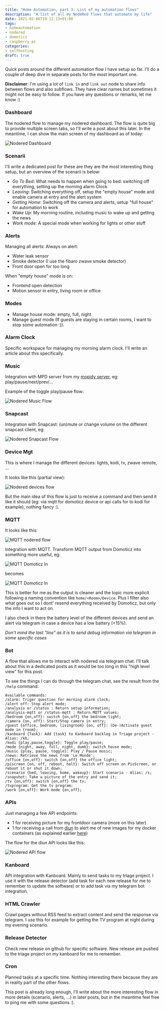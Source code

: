 ```yaml
---
title: "Home Automation, part 3: List of my automation flows"
description: "A list of all my NodeRed flows that automate my life"
date: 2021-02-06T19:12:13+01:00
tags:
- homeautomation
- nodered
- domoticz
- raspberry pi
categories:
- selfhosting
draft: true
---
```


Quick posts around the different automation flow I have setup so far. I'll do a couple of deep dive in separate posts for the most important one.

**Disclaimer**: I'm using a lot of `link in` and `link out` node to share info between flows and also subflows. They have clear names but sometimes it might not be easy to follow. If you have any questions or remarks, let me know :)

### Dashboard

The nodered flow to manage my nodered dashboard. The flow is quite big to provide multiple screen tabs, so I'll write a post about this later. In the meantime, I can show the main screen of my dashboard as of today:

![Nodered Dashboard](/images/posts/2021/02/nodered-dashboard.png)

### Scenarii

I'll write a dedicated post for these are they are the most interesting thing setup, but an overview of the scenarii is below:

- *Go To Bed*: What needs to happen when going to bed: switching off everything, setting up the morning alarm Clock
- *Leaving*: Switching everything off, setup the "empty house" mode and enable camera at entry and the alert system
- *Getting Home*: Switching off the camera and alerts, setup "full house" for automation to work
- *Wake Up*: My morning routine, including music to wake up and getting the news
- *Work mode*: A special mode when working for lights or other stuff


### Alerts

Managing all alerts:
Always on alert:
- Water leak sensor
- Smoke detector (I use the fibaro zwave smoke detector)
- Front door open for too long

When "empty house" mode is on:
- Frontend open detection
- Motion sensor in entry, living room or office


### Modes

- Manage house mode: empty, full, night
- Manage guest mode (If guests are staying in certain rooms, I want to stop some automation :)).

### Alarm Clock

Specific workspace for managing my morning alarm clock. I'll write an article about this specifically.

### Music

Integration with MPD server from my [mopidy server](), eg: play/pause/next/prev/…

Example of the toggle play/pause flow:

![Nodered Music Flow](/images/posts/2021/02/nodered-music-example.png)

### Snapcast

Integration with Snapcast: (un)mute or change volume on the different snapcast client, eg:

![Nodered Snapcast Flow](/images/posts/2021/02/nodered-snapcast-example.png)

### Device Mgt

This is where I manage the different devices: lights, kodi, tv, zwave remote, …

It looks like this (partial view):

![Nodered devices flow](/images/posts/2021/02/nodered-devices-example.png)

But the main idea of this flow is just to receive a command and then send it like it should (eg: via mqtt for domoticz device or api calls for to kodi for example), nothing fancy :).

### MQTT

It looks like this:

![MQTT nodered flow](/images/posts/2021/02/nodered-mqtt-flow.png)


Integration with MQTT. Transform MQTT output from Domoticz into something more useful, eg:

![MQTT Domoticz In](/images/posts/2021/02/nodered-mqtt-domoticz-in.png)

becomes

![MQTT Domoticz In](/images/posts/2021/02/nodered-mqtt-domoticz-out.png)

This is better for me as the output is cleaner and the topic more explicit following a naming convention like `home/<Room>/Device`. Plus I filter also what goes out so I dont' resend everything received by Domoticz, but only the info I want to act on.

I also check in there the battery level of the different devices and send an alert via telegram in case a device has a low battery (<15%).

*Don't mind the last "line" as it is to send debug information via telegram in some specific cases*

### Bot

A flow that allows me to interact with nodered via telegram chat. I'll talk about this in a dedicated posts as it would be too long in this "high level view" for this post.

To see the things I can do through the telegram chat, see the result from the `/help` command:

```
Available commands:
/alarm: Triger question for morning alarm clock;
/alert off: Stop alert mode;
/analysis or /status : Return setup information;
/analysis-mqtt or /status-mqtt : Return MQTT values;
/bedroom {on,off}: switch {on,off} the bedroom light;
/camera {on, off}: Start/Stop camera in entry;
/guest {office, bedroom, livingroom} {on, off}: (De-)Activate guest mode in {room};
/kanboard {Task}: Add {task} to Kanboard backlog in Triage project - Alias: /kb;
/kodi {play,pause,toggle}: Toggle play/pause;
/mode {night, away, full, night, dumb}: switch house mode;
/music {play, pause, toggle}: Play / Pause music;
/news: Retrieve the news from 'Le Monde';
/office {on,off}: switch {on,off} the office light;
/piscreen {on, off, reboot, halt}: Switch off screen on PisScreen, or reboot it or shut it down;
/scenario {bed, leaving, home, wakeup}: Start scenario - Alias: /s;
/snapshot: Take a picture of the entry and send it;
/tv {on,off}: switch {on,off} the tv;
/tvprogram: Get the tv program;
/work {on,off}: Work mode {on,off};
```

### APIs

Just managing a few API endpoints:
- 1 for receiving picture for my frontdoor camera (more on this later)
- 1 for receiving a call from [diun]() to alert me of new images for my docker containers (as explained earlier [here](/2020/05/05/receive-alerts-when-new-images-are-available-for-your-docker-swarm-cluster-with-diun/))

The flow for the diun API looks like this:

![Nodered API flow](/images/posts/2021/02/nodered-api-example.png)


### Kanboard

API integration with Kanboard. Mainly to send tasks to my triage project. I use it with the release detector (add task for each new release for me to remember to update the software) or to add task via my telegram bot integration.

### HTML Crawler

Crawl pages without RSS feed to extract content and send the response via telegram. I use this for example for getting the TV program at night during my evening scenario.

### Release Detector

Check new release on github for specific software. New release are pushed to the triage project on my kanboard for me to remember.

### Cron

Planned tasks at a specific time. Nothing interesting there because they are in reality part of the other flows.


This post is already long enough, I'll write about the more interesting flow in more details (scenario, alerts, …) in later posts, but in the meantime feel free to ping me with some questions :).
